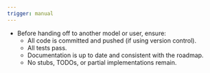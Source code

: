 ```yaml
---
trigger: manual
---
```


- Before handing off to another model or user, ensure:
  - All code is committed and pushed (if using version control).
  - All tests pass.
  - Documentation is up to date and consistent with the roadmap.
  - No stubs, TODOs, or partial implementations remain.